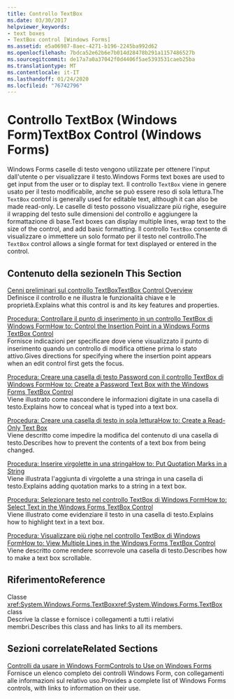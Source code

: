 ```yaml
---
title: Controllo TextBox
ms.date: 03/30/2017
helpviewer_keywords:
- text boxes
- TextBox control [Windows Forms]
ms.assetid: e5a06987-8aec-4271-b196-2245ba992d62
ms.openlocfilehash: 7bdca52e62b6e7b014d28478b291a1157486527b
ms.sourcegitcommit: de17a7a0a37042f0d4406f5ae5393531caeb25ba
ms.translationtype: MT
ms.contentlocale: it-IT
ms.lasthandoff: 01/24/2020
ms.locfileid: "76742796"
---
```

# <a name="textbox-control-windows-forms"></a><span data-ttu-id="f6b81-102">Controllo TextBox (Windows Form)</span><span class="sxs-lookup"><span data-stu-id="f6b81-102">TextBox Control (Windows Forms)</span></span>
<span data-ttu-id="f6b81-103">Windows Forms caselle di testo vengono utilizzate per ottenere l'input dall'utente o per visualizzare il testo.</span><span class="sxs-lookup"><span data-stu-id="f6b81-103">Windows Forms text boxes are used to get input from the user or to display text.</span></span> <span data-ttu-id="f6b81-104">Il controllo `TextBox` viene in genere usato per il testo modificabile, anche se può essere reso di sola lettura.</span><span class="sxs-lookup"><span data-stu-id="f6b81-104">The `TextBox` control is generally used for editable text, although it can also be made read-only.</span></span> <span data-ttu-id="f6b81-105">Le caselle di testo possono visualizzare più righe, eseguire il wrapping del testo sulle dimensioni del controllo e aggiungere la formattazione di base.</span><span class="sxs-lookup"><span data-stu-id="f6b81-105">Text boxes can display multiple lines, wrap text to the size of the control, and add basic formatting.</span></span> <span data-ttu-id="f6b81-106">Il controllo `TextBox` consente di visualizzare o immettere un solo formato per il testo nel controllo.</span><span class="sxs-lookup"><span data-stu-id="f6b81-106">The `TextBox` control allows a single format for text displayed or entered in the control.</span></span>  
  
## <a name="in-this-section"></a><span data-ttu-id="f6b81-107">Contenuto della sezione</span><span class="sxs-lookup"><span data-stu-id="f6b81-107">In This Section</span></span>  
 [<span data-ttu-id="f6b81-108">Cenni preliminari sul controllo TextBox</span><span class="sxs-lookup"><span data-stu-id="f6b81-108">TextBox Control Overview</span></span>](textbox-control-overview-windows-forms.md)  
 <span data-ttu-id="f6b81-109">Definisce il controllo e ne illustra le funzionalità chiave e le proprietà.</span><span class="sxs-lookup"><span data-stu-id="f6b81-109">Explains what this control is and its key features and properties.</span></span>  
  
 [<span data-ttu-id="f6b81-110">Procedura: Controllare il punto di inserimento in un controllo TextBox di Windows Form</span><span class="sxs-lookup"><span data-stu-id="f6b81-110">How to: Control the Insertion Point in a Windows Forms TextBox Control</span></span>](how-to-control-the-insertion-point-in-a-windows-forms-textbox-control.md)  
 <span data-ttu-id="f6b81-111">Fornisce indicazioni per specificare dove viene visualizzato il punto di inserimento quando un controllo di modifica ottiene prima lo stato attivo.</span><span class="sxs-lookup"><span data-stu-id="f6b81-111">Gives directions for specifying where the insertion point appears when an edit control first gets the focus.</span></span>  
  
 [<span data-ttu-id="f6b81-112">Procedura: Creare una casella di testo Password con il controllo TextBox di Windows Form</span><span class="sxs-lookup"><span data-stu-id="f6b81-112">How to: Create a Password Text Box with the Windows Forms TextBox Control</span></span>](how-to-create-a-password-text-box-with-the-windows-forms-textbox-control.md)  
 <span data-ttu-id="f6b81-113">Viene illustrato come nascondere le informazioni digitate in una casella di testo.</span><span class="sxs-lookup"><span data-stu-id="f6b81-113">Explains how to conceal what is typed into a text box.</span></span>  
  
 [<span data-ttu-id="f6b81-114">Procedura: Creare una casella di testo in sola lettura</span><span class="sxs-lookup"><span data-stu-id="f6b81-114">How to: Create a Read-Only Text Box</span></span>](how-to-create-a-read-only-text-box-windows-forms.md)  
 <span data-ttu-id="f6b81-115">Viene descritto come impedire la modifica del contenuto di una casella di testo.</span><span class="sxs-lookup"><span data-stu-id="f6b81-115">Describes how to prevent the contents of a text box from being changed.</span></span>  
  
 [<span data-ttu-id="f6b81-116">Procedura: Inserire virgolette in una stringa</span><span class="sxs-lookup"><span data-stu-id="f6b81-116">How to: Put Quotation Marks in a String</span></span>](how-to-put-quotation-marks-in-a-string-windows-forms.md)  
 <span data-ttu-id="f6b81-117">Viene illustrata l'aggiunta di virgolette a una stringa in una casella di testo.</span><span class="sxs-lookup"><span data-stu-id="f6b81-117">Explains adding quotation marks to a string in a text box.</span></span>  
  
 [<span data-ttu-id="f6b81-118">Procedura: Selezionare testo nel controllo TextBox di Windows Form</span><span class="sxs-lookup"><span data-stu-id="f6b81-118">How to: Select Text in the Windows Forms TextBox Control</span></span>](how-to-select-text-in-the-windows-forms-textbox-control.md)  
 <span data-ttu-id="f6b81-119">Viene illustrato come evidenziare il testo in una casella di testo.</span><span class="sxs-lookup"><span data-stu-id="f6b81-119">Explains how to highlight text in a text box.</span></span>  
  
 [<span data-ttu-id="f6b81-120">Procedura: Visualizzare più righe nel controllo TextBox di Windows Form</span><span class="sxs-lookup"><span data-stu-id="f6b81-120">How to: View Multiple Lines in the Windows Forms TextBox Control</span></span>](how-to-view-multiple-lines-in-the-windows-forms-textbox-control.md)  
 <span data-ttu-id="f6b81-121">Viene descritto come rendere scorrevole una casella di testo.</span><span class="sxs-lookup"><span data-stu-id="f6b81-121">Describes how to make a text box scrollable.</span></span>  
  
## <a name="reference"></a><span data-ttu-id="f6b81-122">Riferimento</span><span class="sxs-lookup"><span data-stu-id="f6b81-122">Reference</span></span>  
 <span data-ttu-id="f6b81-123">Classe <xref:System.Windows.Forms.TextBox></span><span class="sxs-lookup"><span data-stu-id="f6b81-123"><xref:System.Windows.Forms.TextBox> class</span></span>  
 <span data-ttu-id="f6b81-124">Descrive la classe e fornisce i collegamenti a tutti i relativi membri.</span><span class="sxs-lookup"><span data-stu-id="f6b81-124">Describes this class and has links to all its members.</span></span>  
  
## <a name="related-sections"></a><span data-ttu-id="f6b81-125">Sezioni correlate</span><span class="sxs-lookup"><span data-stu-id="f6b81-125">Related Sections</span></span>  
 [<span data-ttu-id="f6b81-126">Controlli da usare in Windows Form</span><span class="sxs-lookup"><span data-stu-id="f6b81-126">Controls to Use on Windows Forms</span></span>](controls-to-use-on-windows-forms.md)  
 <span data-ttu-id="f6b81-127">Fornisce un elenco completo dei controlli Windows Form, con collegamenti alle informazioni sul relativo uso.</span><span class="sxs-lookup"><span data-stu-id="f6b81-127">Provides a complete list of Windows Forms controls, with links to information on their use.</span></span>
